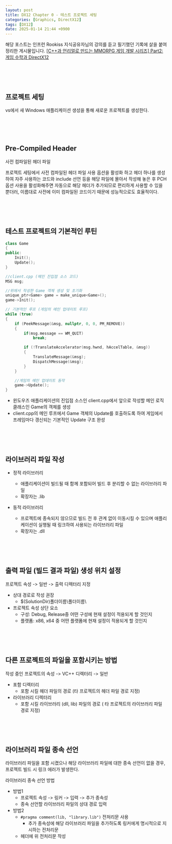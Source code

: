 ```yaml
---
layout: post
title: DX12 Chapter 0 - 테스트 프로젝트 세팅
categories: [Graphics, DirectX12]
tags: [DX12]
date: 2025-01-14 21:44 +0900
---
```



해당 포스트는 인프런 Rookiss 지식공유자님의 강의를 듣고 필기했던 기록에 살을 붙여 정리한 게시물입니다.
[[C++과 언리얼로 만드는 MMORPG 게임 개발 시리즈] Part2: 게임 수학과 DirectX12](https://inf.run/pdSD "강의 보러가기")<br><br><br><br><br>






## **프로젝트 세팅**
vs에서 새 Windows 애플리케이션 생성을 통해 새로운 프로젝트를 생성한다.<br><br><br><br><br>





## **Pre-Compiled Header**
사전 컴파일된 헤더 파일

프로젝트 세팅에서 사전 컴파일된 헤더 파일 사용 옵션을 활성화 하고 헤더 하나를 생성하여 자주 사용하는 코드와 include 선언 등을 해당 파일에 몰아서 작성해 놓은 후 PCH 옵션 사용을 활성화해주면 자동으로 해당 헤더가 추가되므로 편리하게 사용할 수 있을 뿐더러, 이름대로 사전에 이미 컴파일된 코드이기 때문에 성능적으로도 효율적이다.<br><br><br><br><br>





## **테스트 프로젝트의 기본적인 루틴**
```cpp
class Game
{
public:
    Init();
    Update();
}
```
```cpp
//client.cpp (메인 진입점 소스 코드)
MSG msg;

//위에서 작성한 Game 객체 생성 및 초기화
unique_ptr<Game> game = make_unique<Game>();
game->Init();

// 기본적인 루프 (게임의 메인 업데이트 루프)
while (true)
{
    if (PeekMessage(&msg, nullptr, 0, 0, PM_REMOVE))
    {
        if(msg.message == WM_QUIT)
            break;

        if (!TranslateAccelerator(msg.hwnd, hAccelTable, &msg))
        {
            TranslateMessage(&msg);
            DispatchMessage(&msg);
        }
    }

    //게임의 메인 업데이트 동작
    game->Update();
}
```
- 윈도우즈 애플리케이션의 진입점 소스인 client.cpp에서 앞으로 작성할 메인 로직 클래스인 Game의 객체를 생성
- client.cpp의 메인 루프에서 Game 객체의 Update를 호출하도록 하여 게임에서 프레임마다 갱신되는 기본적인 Update 구조 완성<br><br><br><br><br>





## **라이브러리 파일 작성**

- 정적 라이브러리
    - 애플리케이션이 빌드될 때 함께 포함되어 빌드 후 분리할 수 없는 라이브러리 파일
    - 확장자는 .lib

- 동적 라이브러리
    - 프로젝트에 종속되지 않으므로 빌드 전 후 관계 없이 이동시킬 수 있으며 애플리케이션이 실행될 때 링크하여 사용되는 라이브러리 파일
    - 확장자는 .dll<br><br><br><br><br>





## **출력 파일 (빌드 결과 파일) 생성 위치 설정**
프로젝트 속성 -> 일반 -> 출력 디렉터리 지정
- 상대 경로로 작성 권장
    - $(SolutionDir)폴더이름\폴더이름\
- 프로젝트 속성 상단 요소
    - 구성: Debug, Release중 어떤 구성에 현재 설정이 적용되게 할 것인지
    - 플랫폼: x86, x64 중 어떤 플랫폼에 현재 설정이 적용되게 할 것인지<br><br><br><br><br>





## **다른 프로젝트의 파일을 포함시키는 방법**
작성 중인 프로젝트의 속성 -> VC++ 디렉터리 -> 일반
- 포함 디렉터리
    - 포함 시킬 헤더 파일의 경로 (타 프로젝트의 헤더 파일 경로 지정)
- 라이브러리 디렉터리
    - 포함 시킬 라이브러리 (dll, lib) 파일의 경로 ( 타 프로젝트의 라이브러리 파일 경로 지정)<br><br><br><br><br>





## **라이브러리 파일 종속 선언**
라이브러리 파일을 포함 시켰으나 해당 라이브러리 파일에 대한 종속 선언이 없을 경우, 프로젝트 빌드 시 링크 에러가 발생한다.

 
라이브러리 종속 선언 방법

- 방법1
    - 프로젝트 속성 -> 링커 -> 입력 -> 추가 종속성
    - 종속 선언할 라이브러리 파일의 상대 경로 입력
- 방법2
    - `#pragma comment(lib, "library.lib")` 전처리문 사용
        - 추가 종속성에 해당 라이브러리 파일을 추가하도록 링커에게 명시적으로 지시하는 전처리문
    - 헤더에 위 전처리문 작성